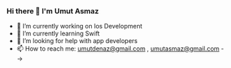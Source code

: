 ### Hi there 👋 I'm Umut Asmaz 
- 🔭 I’m currently working on Ios Development 
- 🌱 I’m currently learning Swift 
- 🤔 I’m looking for help with app developers 
- 📫 How to reach me: umutdenaz@gmail.com , umutasmaz@gmail.com
-->

